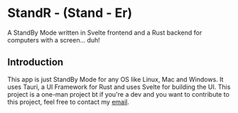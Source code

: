 # StandR - (Stand - Er)
A StandBy Mode written in Svelte frontend and a Rust backend for computers with a screen... duh!

## Introduction
This app is just StandBy Mode for any OS like Linux, Mac and Windows. It uses Tauri, a UI Framework for Rust and uses Svelte for building the UI. This project is a one-man project bt if you're a dev and you want to contribute to this project, feel free to contact my [email](mailto:termzl0ckd0wn@termz.eu.org).
